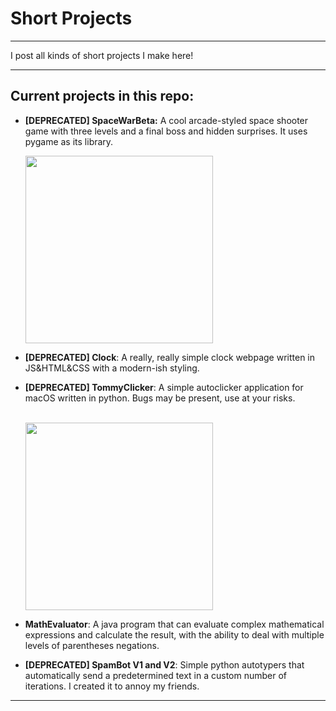 # Short Projects
<hr>

I post all kinds of short projects I make here!

<hr>

## Current projects in this repo:

- **[DEPRECATED] SpaceWarBeta:** A cool arcade-styled space shooter game with three levels and a final boss and hidden surprises. It uses pygame as its library.


  <img src="https://i.ibb.co/L5S141V/image.png" width="300">  
  

- **[DEPRECATED] Clock**: A really, really simple clock webpage written in JS&HTML&CSS with a modern-ish styling.

- **[DEPRECATED] TommyClicker**: A simple autoclicker application for macOS written in python. Bugs may be present, use at your risks.

  <br>
  <img src="https://i.ibb.co/Ldc0kwZ/image-1.png" width="300">
  <br>

- **MathEvaluator**: A java program that can evaluate complex mathematical expressions and calculate the result, with the ability to deal with multiple levels of parentheses negations.
- **[DEPRECATED] SpamBot V1 and V2**: Simple python autotypers that automatically send a predetermined text in a custom number of iterations. I created it to annoy my friends.

<hr>

